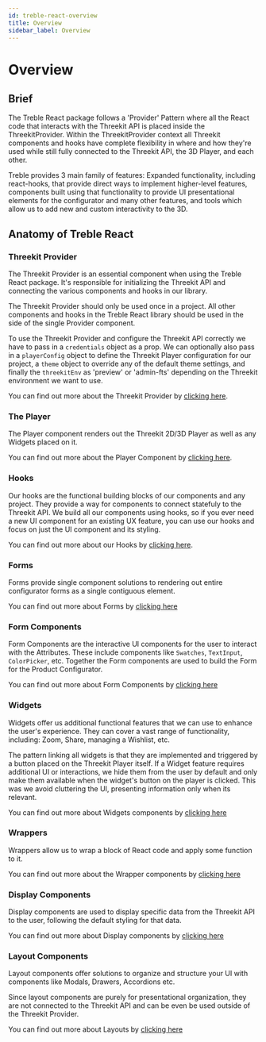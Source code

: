 ```yaml
---
id: treble-react-overview
title: Overview
sidebar_label: Overview
---
```


# Overview

## Brief

The Treble React package follows a 'Provider' Pattern where all the React code that interacts with the Threekit API is placed inside the ThreekitProvider. Within the ThreekitProvider context all Threekit components and hooks have complete flexibility in where and how they're used while still fully connected to the Threekit API, the 3D Player, and each other.

Treble provides 3 main family of features: Expanded functionality, including react-hooks, that provide direct ways to implement higher-level features, components built using that functionality to provide UI presentational elements for the configurator and many other features, and tools which allow us to add new and custom interactivity to the 3D.

## Anatomy of Treble React

### Threekit Provider

The Threekit Provider is an essential component when using the Treble React package. It's responsible for initializing the Threekit API and connecting the various components and hooks in our library.

The Threekit Provider should only be used once in a project. All other components and hooks in the Treble React library should be used in the side of the single Provider component.

To use the Threekit Provider and configure the Threekit API correctly we have to pass in a `credentials` object as a prop. We can optionally also pass in a `playerConfig` object to define the Threekit Player configuration for our project, a `theme` object to override any of the default theme settings, and finally the `threekitEnv` as 'preview' or 'admin-fts' depending on the Threekit environment we want to use.

You can find out more about the Threekit Provider by [clicking here](treble-react-threekit-provider).

### The Player

The Player component renders out the Threekit 2D/3D Player as well as any Widgets placed on it.

You can find out more about the Player Component by [clicking here](treble-react-player).

### Hooks

Our hooks are the functional building blocks of our components and any project. They provide a way for components to connect statefuly to the Threekit API. We build all our components using hooks, so if you ever need a new UI component for an existing UX feature, you can use our hooks and focus on just the UI component and its styling.

You can find out more about our Hooks by [clicking here](treble-react-hooks).

### Forms

Forms provide single component solutions to rendering out entire configurator forms as a single contiguous element.

You can find out more about Forms by [clicking here](forms-overview)

### Form Components

Form Components are the interactive UI components for the user to interact with the Attributes. These include components like `Swatches`, `TextInput`, `ColorPicker`, etc. Together the Form components are used to build the Form for the Product Configurator.

You can find out more about Form Components by [clicking here](form-components-overview)

### Widgets

Widgets offer us additional functional features that we can use to enhance the user's experience. They can cover a vast range of functionality, including: Zoom, Share, managing a Wishlist, etc.

The pattern linking all widgets is that they are implemented and triggered by a button placed on the Threekit Player itself. If a Widget feature requires additional UI or interactions, we hide them from the user by default and only make them available when the widget's button on the player is clicked. This was we avoid cluttering the UI, presenting information only when its relevant.

You can find out more about Widgets components by [clicking here](widgets-overview)

### Wrappers

Wrappers allow us to wrap a block of React code and apply some function to it.

You can find out more about the Wrapper components by [clicking here](wrappers-overview)

### Display Components

Display components are used to display specific data from the Threekit API to the user, following the default styling for that data.

You can find out more about Display components by [clicking here](display-overview)

### Layout Components

Layout components offer solutions to organize and structure your UI with components like Modals, Drawers, Accordions etc.

Since layout components are purely for presentational organization, they are not connected to the Threekit API and can be even be used outside of the Threekit Provider.

You can find out more about Layouts by [clicking here](display-overview)
